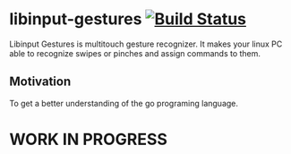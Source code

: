 # libinput-gestures [![Build Status](https://travis-ci.org/vitakras/libinput-gestures.svg?branch=master)](https://travis-ci.org/vitakras/libinput-gestures)

Libinput Gestures is multitouch gesture recognizer. It makes your linux PC able to recognize swipes or pinches and assign commands to them.

## Motivation
To get a better understanding of the go programing language. 

# WORK IN PROGRESS
